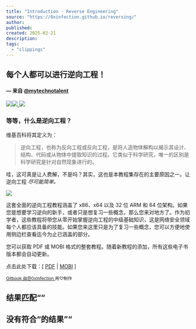 ```yaml
---
title: "Introduction · Reverse Engineering"
source: "https://0xinfection.github.io/reversing/"
author:
published:
created: 2025-02-21
description:
tags:
  - "clippings"
---
```

## 每个人都可以进行逆向工程！

#### — 来自 [@mytechnotalent](https://twitter.com/mytechnotalent)

 [![](https://img.shields.io/badge/GitHub-Reverse%20Engineering%20For%20Everyone!-green.svg?logo=github)](https://github.com/mytechnotalent/Reverse-Engineering-Tutorial)[![](https://img.shields.io/badge/Twitter-@mytechnotalent-blue.svg?logo=twitter) ](https://twitter.com/mytechnotalent)[![](https://img.shields.io/badge/License-Apache%202.0-orange.svg?logo=apache)](https://github.com/mytechnotalent/Reverse-Engineering-Tutorial/blob/master/LICENSE)

### 等等，什么是逆向工程？

维基百科将其定义为：

> 逆向工程，也称为反向工程或反向工程，是将人造物体解构以揭示其设计、结构、代码或从物体中提取知识的过程。它类似于科学研究，唯一的区别是科学研究是针对自然现象进行的。

哇，这可真是让人费解，不是吗？其实，这也是本教程集存在的主要原因之一。让逆向工程 *尽可能简单。*

![](https://0xinfection.github.io/reversing/cover.png)

这套全面的逆向工程教程涵盖了 x86、x64 以及 32 位 ARM 和 64 位架构。如果您是想要学习逆向的新手，或者只是想复习一些概念，那么您来对地方了。作为初学者，这些教程将带您从零开始掌握逆向工程的中级基础知识，这是网络安全领域每个人都应该具备的技能。如果您来这里只是为了复习一些概念，您可以方便地使用侧边栏查看迄今为止已涵盖的部分。

您可以获取 PDF 或 MOBI 格式的整套教程。随着新教程的添加，所有这些电子书版本都会自动更新。

点击此处下载：\[ [PDF](https://0xinfection.github.io/reversing/reversing-for-everyone.pdf) | [MOBI](https://0xinfection.github.io/reversing/reversing-for-everyone.mobi) \]

<sub><span><a href="https://twitter.com/0xInfection" target="_blank"><span>Gitbook 由@0xInfection </span></a><span>用♡制作</span></span><a href="https://twitter.com/0xInfection" target="_blank"><span></span></a></sub>

## 结果匹配““

## 没有符合“的结果”“